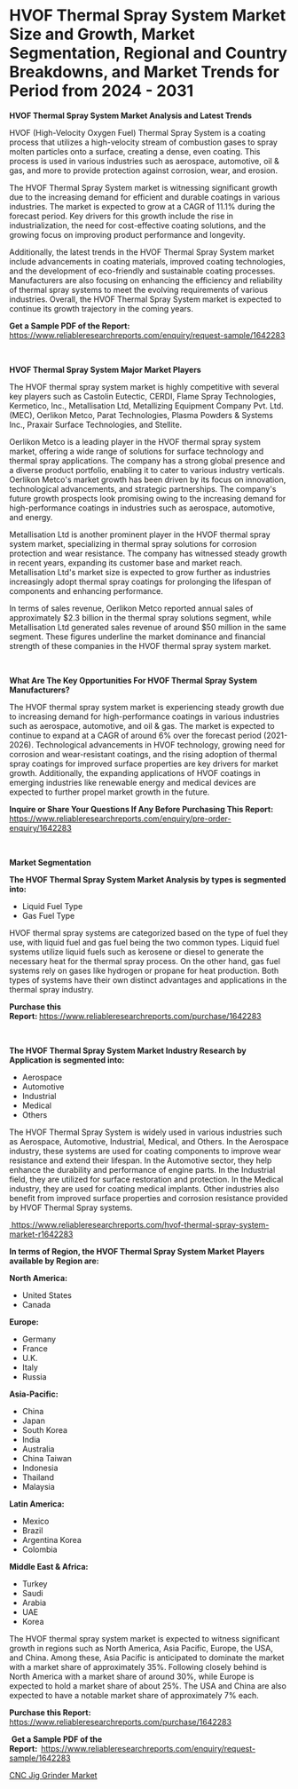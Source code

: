 <p><h1>HVOF Thermal Spray System Market Size and Growth, Market Segmentation, Regional and Country Breakdowns, and Market Trends for Period from 2024 -  2031</h1></p><p><strong>HVOF Thermal Spray System Market Analysis and Latest Trends</strong></p>
<p><p>HVOF (High-Velocity Oxygen Fuel) Thermal Spray System is a coating process that utilizes a high-velocity stream of combustion gases to spray molten particles onto a surface, creating a dense, even coating. This process is used in various industries such as aerospace, automotive, oil & gas, and more to provide protection against corrosion, wear, and erosion.</p><p>The HVOF Thermal Spray System market is witnessing significant growth due to the increasing demand for efficient and durable coatings in various industries. The market is expected to grow at a CAGR of 11.1% during the forecast period. Key drivers for this growth include the rise in industrialization, the need for cost-effective coating solutions, and the growing focus on improving product performance and longevity.</p><p>Additionally, the latest trends in the HVOF Thermal Spray System market include advancements in coating materials, improved coating technologies, and the development of eco-friendly and sustainable coating processes. Manufacturers are also focusing on enhancing the efficiency and reliability of thermal spray systems to meet the evolving requirements of various industries. Overall, the HVOF Thermal Spray System market is expected to continue its growth trajectory in the coming years.</p></p>
<p><strong>Get a Sample PDF of the Report:&nbsp;</strong> <a href="https://www.reliableresearchreports.com/enquiry/request-sample/1642283">https://www.reliableresearchreports.com/enquiry/request-sample/1642283</a></p>
<p>&nbsp;</p>
<p><strong>HVOF Thermal Spray System Major Market Players</strong></p>
<p><p>The HVOF thermal spray system market is highly competitive with several key players such as Castolin Eutectic, CERDI, Flame Spray Technologies, Kermetico, Inc., Metallisation Ltd, Metallizing Equipment Company Pvt. Ltd. (MEC), Oerlikon Metco, Parat Technologies, Plasma Powders & Systems Inc., Praxair Surface Technologies, and Stellite.</p><p>Oerlikon Metco is a leading player in the HVOF thermal spray system market, offering a wide range of solutions for surface technology and thermal spray applications. The company has a strong global presence and a diverse product portfolio, enabling it to cater to various industry verticals. Oerlikon Metco's market growth has been driven by its focus on innovation, technological advancements, and strategic partnerships. The company's future growth prospects look promising owing to the increasing demand for high-performance coatings in industries such as aerospace, automotive, and energy.</p><p>Metallisation Ltd is another prominent player in the HVOF thermal spray system market, specializing in thermal spray solutions for corrosion protection and wear resistance. The company has witnessed steady growth in recent years, expanding its customer base and market reach. Metallisation Ltd's market size is expected to grow further as industries increasingly adopt thermal spray coatings for prolonging the lifespan of components and enhancing performance.</p><p>In terms of sales revenue, Oerlikon Metco reported annual sales of approximately $2.3 billion in the thermal spray solutions segment, while Metallisation Ltd generated sales revenue of around $50 million in the same segment. These figures underline the market dominance and financial strength of these companies in the HVOF thermal spray system market.</p></p>
<p>&nbsp;</p>
<p><strong>What Are The Key Opportunities For HVOF Thermal Spray System Manufacturers?</strong></p>
<p><p>The HVOF thermal spray system market is experiencing steady growth due to increasing demand for high-performance coatings in various industries such as aerospace, automotive, and oil & gas. The market is expected to continue to expand at a CAGR of around 6% over the forecast period (2021-2026). Technological advancements in HVOF technology, growing need for corrosion and wear-resistant coatings, and the rising adoption of thermal spray coatings for improved surface properties are key drivers for market growth. Additionally, the expanding applications of HVOF coatings in emerging industries like renewable energy and medical devices are expected to further propel market growth in the future.</p></p>
<p><strong>Inquire or Share Your Questions If Any Before Purchasing This Report:</strong> <a href="https://www.reliableresearchreports.com/enquiry/pre-order-enquiry/1642283">https://www.reliableresearchreports.com/enquiry/pre-order-enquiry/1642283</a></p>
<p>&nbsp;</p>
<p><strong>Market Segmentation</strong></p>
<p><strong>The HVOF Thermal Spray System Market Analysis by types is segmented into:</strong></p>
<p><ul><li>Liquid Fuel Type</li><li>Gas Fuel Type</li></ul></p>
<p><p>HVOF thermal spray systems are categorized based on the type of fuel they use, with liquid fuel and gas fuel being the two common types. Liquid fuel systems utilize liquid fuels such as kerosene or diesel to generate the necessary heat for the thermal spray process. On the other hand, gas fuel systems rely on gases like hydrogen or propane for heat production. Both types of systems have their own distinct advantages and applications in the thermal spray industry.</p></p>
<p><strong>Purchase this Report:&nbsp;</strong><a href="https://www.reliableresearchreports.com/purchase/1642283">https://www.reliableresearchreports.com/purchase/1642283</a></p>
<p>&nbsp;</p>
<p><strong>The HVOF Thermal Spray System Market Industry Research by Application is segmented into:</strong></p>
<p><ul><li>Aerospace</li><li>Automotive</li><li>Industrial</li><li>Medical</li><li>Others</li></ul></p>
<p><p>The HVOF Thermal Spray System is widely used in various industries such as Aerospace, Automotive, Industrial, Medical, and Others. In the Aerospace industry, these systems are used for coating components to improve wear resistance and extend their lifespan. In the Automotive sector, they help enhance the durability and performance of engine parts. In the Industrial field, they are utilized for surface restoration and protection. In the Medical industry, they are used for coating medical implants. Other industries also benefit from improved surface properties and corrosion resistance provided by HVOF Thermal Spray systems.</p></p>
<p><a href="https://www.reliableresearchreports.com/hvof-thermal-spray-system-market-r1642283">&nbsp;https://www.reliableresearchreports.com/hvof-thermal-spray-system-market-r1642283</a></p>
<p><strong>In terms of Region, the HVOF Thermal Spray System Market Players available by Region are:</strong></p>
<p>
    <p> <strong> North America: </strong>
        <ul>
            <li>United States</li>
            <li>Canada</li>
        </ul>
        </p> 
    <p> <strong> Europe: </strong>
        <ul>
            <li>Germany</li>
            <li>France</li>
            <li>U.K.</li>
            <li>Italy</li>
            <li>Russia</li>
        </ul>
        </p> 
    <p> <strong> Asia-Pacific: </strong>
        <ul>
            <li>China</li>
            <li>Japan</li>
            <li>South Korea</li>
            <li>India</li>
            <li>Australia</li>
            <li>China Taiwan</li>
            <li>Indonesia</li>
            <li>Thailand</li>
            <li>Malaysia</li>
        </ul>
        </p> 
    <p> <strong> Latin America: </strong>
        <ul>
            <li>Mexico</li>
            <li>Brazil</li>
            <li>Argentina Korea</li>
            <li>Colombia</li>
        </ul>
        </p> 
    <p> <strong> Middle East & Africa: </strong>
        <ul>
            <li>Turkey</li>
            <li>Saudi</li>
            <li>Arabia</li>
            <li>UAE</li>
            <li>Korea</li>
        </ul>
    </p>
    </p>
<p><p>The HVOF thermal spray system market is expected to witness significant growth in regions such as North America, Asia Pacific, Europe, the USA, and China. Among these, Asia Pacific is anticipated to dominate the market with a market share of approximately 35%. Following closely behind is North America with a market share of around 30%, while Europe is expected to hold a market share of about 25%. The USA and China are also expected to have a notable market share of approximately 7% each.</p></p>
<p><strong>Purchase this Report: </strong><a href="https://www.reliableresearchreports.com/purchase/1642283">https://www.reliableresearchreports.com/purchase/1642283</a></p>
<p>&nbsp;<strong>Get a Sample PDF of the Report:&nbsp;&nbsp;</strong><a href="https://www.reliableresearchreports.com/enquiry/request-sample/1642283">https://www.reliableresearchreports.com/enquiry/request-sample/1642283</a></p>
<p><strong></strong></p>
<p><p><a href="https://view.publitas.com/reportprime-1/cnc-jig-grinder-market-furnishes-information-on-market-share-market-trends-and-market-growth/">CNC Jig Grinder Market</a></p></p>